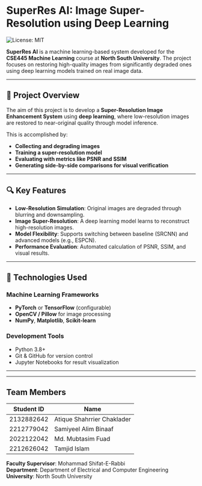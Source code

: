 # SuperRes AI: Image Super-Resolution using Deep Learning

![License: MIT](https://img.shields.io/badge/License-MIT-yellow.svg)

**SuperRes AI** is a machine learning-based system developed for the **CSE445 Machine Learning** course at **North South University**. The project focuses on restoring high-quality images from significantly degraded ones using deep learning models trained on real image data.

---

## 📌 Project Overview

The aim of this project is to develop a **Super-Resolution Image Enhancement System** using **deep learning**, where low-resolution images are restored to near-original quality through model inference. 

This is accomplished by:
- **Collecting and degrading images**
- **Training a super-resolution model**
- **Evaluating with metrics like PSNR and SSIM**
- **Generating side-by-side comparisons for visual verification**

---

## 🔍 Key Features

- **Low-Resolution Simulation**: Original images are degraded through blurring and downsampling.
- **Image Super-Resolution**: A deep learning model learns to reconstruct high-resolution images.
- **Model Flexibility**: Supports switching between baseline (SRCNN) and advanced models (e.g., ESPCN).
- **Performance Evaluation**: Automated calculation of PSNR, SSIM, and visual results.

---

## 🧠 Technologies Used

### Machine Learning Frameworks
- **PyTorch** or **TensorFlow** (configurable)
- **OpenCV / Pillow** for image processing
- **NumPy**, **Matplotlib**, **Scikit-learn**

### Development Tools
- Python 3.8+
- Git & GitHub for version control
- Jupyter Notebooks for result visualization

---
---

## Team Members

| Student ID   | Name                        |
|--------------|-----------------------------|
| 2132882642   | Atique Shahrrier Chaklader  |
| 2212779042   | Samiyeel Alim Binaaf        |
| 2022122042   | Md. Mubtasim Fuad           |
| 2212626042   | Tamjid Islam                |

**Faculty Supervisor**: Mohammad Shifat-E-Rabbi  
**Department**: Department of Electrical and Computer Engineering  
**University**: North South University

